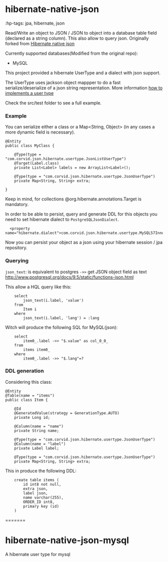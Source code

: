 hibernate-native-json
=================

:hp-tags: jpa, hibernate, json

Read/Write an object to JSON / JSON to object into a database table field (declared as a string column).
This also allow to query json. Originally forked from [Hibernate native json](https://github.com/velo/hibernate-native-json)

Currently supported databases(Modified from the original repo):
- MySQL

This project provided a hibernate UserType and a dialect with json support.

The UserType uses jackson object mappper to do a fast serialize/deserialize of a json string representation.  More information  [how to implements a user type](http://blog.xebia.com/2009/11/09/understanding-and-writing-hibernate-user-types/)

Check the src/test folder to see a full example.

### Example

You can serialize either a class or a Map<String, Object> (in any cases a more dynamic field is necessary).

```
@Entity
public class MyClass {

	@Type(type = "com.corvid.json.hibernate.usertype.JsonListUserType")
	@Target(Label.class)
	private List<Label> labels = new ArrayList<Label>();

	@Type(type = "com.corvid.json.hibernate.usertype.JsonUserType")
	private Map<String, String> extra;

}
```

Keep in mind, for collections @org.hibernate.annotations.Target is mandatory.

In order to be able to persist, query and generate DDL for this objects you need to set hibernate dialect to `PostgreSQLJsonDialect`.


```
  <property name="hibernate.dialect">com.corvid.json.hibernate.usertype.MySQL57InnoDBDialect</property>
```


Now you can persist your object as a json using your hibernate session / jpa repository.

### Querying

`json_text`: is equivalent to postgres `->>` get JSON object field as text
http://www.postgresql.org/docs/9.5/static/functions-json.html

This allow a HQL query like this:
```
	select
		json_text(i.label, 'value')
	from
		Item i
	where
		json_text(i.label, 'lang') = :lang
```

Witch will produce the following SQL for MySQL(json):
```
    select
        item0_.label ->> "$.value" as col_0_0_
    from
        items item0_
    where
        item0_.label ->> "$.lang"=?
```


### DDL generation
Considering this class:
```
@Entity
@Table(name = "items")
public class Item {

    @Id
    @GeneratedValue(strategy = GenerationType.AUTO)
    private Long id;

    @Column(name = "name")
    private String name;

    @Type(type = "com.corvid.json.hibernate.usertype.JsonUserType")
    @Column(name = "label")
    private Label label;

    @Type(type = "com.corvid.json.hibernate.usertype.JsonUserType")
    private Map<String, String> extra;
```

This in produce the following DDL:
```
    create table items (
        id int8 not null,
        extra json,
        label json,
        name varchar(255),
        ORDER_ID int8,
        primary key (id)
    )
```

=======
# hibernate-native-json-mysql
A hibernate user type for mysql
